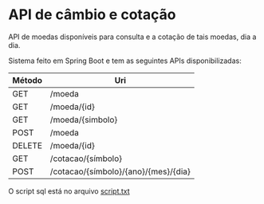 # API de câmbio e cotação
API de moedas disponíveis para consulta e a cotação de tais moedas, dia a dia. 
 
Sistema feito em Spring Boot e tem as seguintes APIs disponibilizadas: 


| Método  |  Uri  |
| ------- | ----- |
|  GET | /moeda  | 
|  GET |  /moeda/{id}  |
|  GET |  /moeda/{simbolo}  |
|  POST | /moeda  | 
|  DELETE | /moeda/{id}  | 
|  GET | /cotacao/{símbolo}   | 
|  POST  |  /cotacao/{símbolo}/{ano}/{mes}/{dia}  | 

O script sql está no arquivo [script.txt](script.txt)
